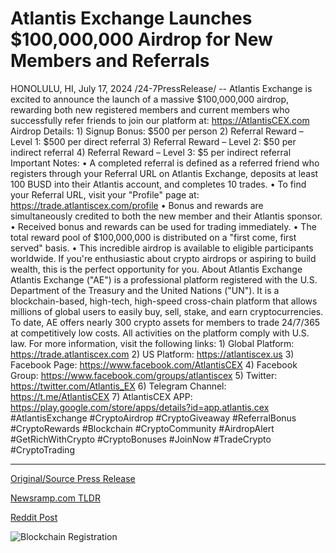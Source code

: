 # Atlantis Exchange Launches $100,000,000 Airdrop for New Members and Referrals

HONOLULU, HI, July 17, 2024 /24-7PressRelease/ -- Atlantis Exchange is excited to announce the launch of a massive $100,000,000 airdrop, rewarding both new registered members and current members who successfully refer friends to join our platform at: https://AtlantisCEX.com   Airdrop Details:  1) Signup Bonus: $500 per person  2) Referral Reward – Level 1: $500 per direct referral  3) Referral Reward – Level 2: $50 per indirect referral  4) Referral Reward – Level 3: $5 per indirect referral   Important Notes:  • A completed referral is defined as a referred friend who registers through your Referral URL on Atlantis Exchange, deposits at least 100 BUSD into their Atlantis account, and completes 10 trades.  • To find your Referral URL, visit your "Profile" page at: https://trade.atlantiscex.com/profile  • Bonus and rewards are simultaneously credited to both the new member and their Atlantis sponsor.  • Received bonus and rewards can be used for trading immediately.  • The total reward pool of $100,000,000 is distributed on a "first come, first served" basis.  • This incredible airdrop is available to eligible participants worldwide. If you're enthusiastic about crypto airdrops or aspiring to build wealth, this is the perfect opportunity for you.  About Atlantis Exchange  Atlantis Exchange ("AE") is a professional platform registered with the U.S. Department of the Treasury and the United Nations ("UN"). It is a blockchain-based, high-tech, high-speed cross-chain platform that allows millions of global users to easily buy, sell, stake, and earn cryptocurrencies. To date, AE offers nearly 300 crypto assets for members to trade 24/7/365 at competitively low costs. All activities on the platform comply with U.S. law.  For more information, visit the following links:  1) Global Platform:	 https://trade.atlantiscex.com 2) US Platform: https://atlantiscex.us 3) Facebook Page:	 https://www.facebook.com/AtlantisCEX 4) Facebook Group: https://www.facebook.com/groups/atlantiscex 5) Twitter: https://twitter.com/Atlantis_EX 6) Telegram Channel: https://t.me/AtlantisCEX 7) AtlantisCEX APP: https://play.google.com/store/apps/details?id=app.atlantis.cex  #AtlantisExchange #CryptoAirdrop #CryptoGiveaway #ReferralBonus #CryptoRewards #Blockchain #CryptoCommunity #AirdropAlert #GetRichWithCrypto #CryptoBonuses #JoinNow #TradeCrypto #CryptoTrading 

---

[Original/Source Press Release](https://www.24-7pressrelease.com/press-release/512607/atlantis-exchange-launches-100000000-airdrop-for-new-members-and-referrals)
                    

[Newsramp.com TLDR](None) 



[Reddit Post](https://www.reddit.com/r/CryptoNewsInfo/comments/1e5bxun/atlantis_exchange_launches_100m_airdrop_for_new/) 



![Blockchain Registration](https://cdn.newsramp.app/24-7PressRelease/qrcode/247/17/pine9xUh.webp)